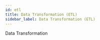 ```yaml
---
id: etl
title: Data Transformation (ETL)
sidebar_label: Data Transformation (ETL)
---
```


Data Transformation